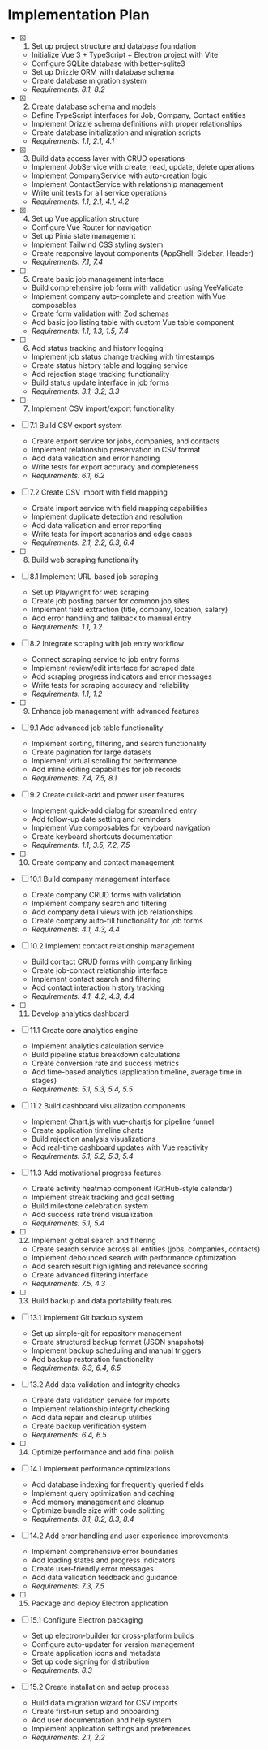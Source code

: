 # Implementation Plan

- [x] 1. Set up project structure and database foundation

  - Initialize Vue 3 + TypeScript + Electron project with Vite
  - Configure SQLite database with better-sqlite3
  - Set up Drizzle ORM with database schema
  - Create database migration system
  - _Requirements: 8.1, 8.2_

- [x] 2. Create database schema and models

  - Define TypeScript interfaces for Job, Company, Contact entities
  - Implement Drizzle schema definitions with proper relationships
  - Create database initialization and migration scripts
  - _Requirements: 1.1, 2.1, 4.1_

- [x] 3. Build data access layer with CRUD operations

  - Implement JobService with create, read, update, delete operations
  - Implement CompanyService with auto-creation logic
  - Implement ContactService with relationship management
  - Write unit tests for all service operations
  - _Requirements: 1.1, 2.1, 4.1, 4.2_

- [x] 4. Set up Vue application structure

  - Configure Vue Router for navigation
  - Set up Pinia state management
  - Implement Tailwind CSS styling system
  - Create responsive layout components (AppShell, Sidebar, Header)
  - _Requirements: 7.1, 7.4_

- [ ] 5. Create basic job management interface

  - Build comprehensive job form with validation using VeeValidate
  - Implement company auto-complete and creation with Vue composables
  - Create form validation with Zod schemas
  - Add basic job listing table with custom Vue table component
  - _Requirements: 1.1, 1.3, 1.5, 7.4_

- [ ] 6. Add status tracking and history logging

  - Implement job status change tracking with timestamps
  - Create status history table and logging service
  - Add rejection stage tracking functionality
  - Build status update interface in job forms
  - _Requirements: 3.1, 3.2, 3.3_

- [ ] 7. Implement CSV import/export functionality
- [ ] 7.1 Build CSV export system

  - Create export service for jobs, companies, and contacts
  - Implement relationship preservation in CSV format
  - Add data validation and error handling
  - Write tests for export accuracy and completeness
  - _Requirements: 6.1, 6.2_

- [ ] 7.2 Create CSV import with field mapping

  - Create import service with field mapping capabilities
  - Implement duplicate detection and resolution
  - Add data validation and error reporting
  - Write tests for import scenarios and edge cases
  - _Requirements: 2.1, 2.2, 6.3, 6.4_

- [ ] 8. Build web scraping functionality
- [ ] 8.1 Implement URL-based job scraping

  - Set up Playwright for web scraping
  - Create job posting parser for common job sites
  - Implement field extraction (title, company, location, salary)
  - Add error handling and fallback to manual entry
  - _Requirements: 1.1, 1.2_

- [ ] 8.2 Integrate scraping with job entry workflow

  - Connect scraping service to job entry forms
  - Implement review/edit interface for scraped data
  - Add scraping progress indicators and error messages
  - Write tests for scraping accuracy and reliability
  - _Requirements: 1.1, 1.2_

- [ ] 9. Enhance job management with advanced features
- [ ] 9.1 Add advanced job table functionality

  - Implement sorting, filtering, and search functionality
  - Create pagination for large datasets
  - Implement virtual scrolling for performance
  - Add inline editing capabilities for job records
  - _Requirements: 7.4, 7.5, 8.1_

- [ ] 9.2 Create quick-add and power user features

  - Implement quick-add dialog for streamlined entry
  - Add follow-up date setting and reminders
  - Implement Vue composables for keyboard navigation
  - Create keyboard shortcuts documentation
  - _Requirements: 1.1, 3.5, 7.2, 7.5_

- [ ] 10. Create company and contact management
- [ ] 10.1 Build company management interface

  - Create company CRUD forms with validation
  - Implement company search and filtering
  - Add company detail views with job relationships
  - Create company auto-fill functionality for job forms
  - _Requirements: 4.1, 4.3, 4.4_

- [ ] 10.2 Implement contact relationship management

  - Build contact CRUD forms with company linking
  - Create job-contact relationship interface
  - Implement contact search and filtering
  - Add contact interaction history tracking
  - _Requirements: 4.1, 4.2, 4.3, 4.4_

- [ ] 11. Develop analytics dashboard
- [ ] 11.1 Create core analytics engine

  - Implement analytics calculation service
  - Build pipeline status breakdown calculations
  - Create conversion rate and success metrics
  - Add time-based analytics (application timeline, average time in stages)
  - _Requirements: 5.1, 5.3, 5.4, 5.5_

- [ ] 11.2 Build dashboard visualization components

  - Implement Chart.js with vue-chartjs for pipeline funnel
  - Create application timeline charts
  - Build rejection analysis visualizations
  - Add real-time dashboard updates with Vue reactivity
  - _Requirements: 5.1, 5.2, 5.3, 5.4_

- [ ] 11.3 Add motivational progress features

  - Create activity heatmap component (GitHub-style calendar)
  - Implement streak tracking and goal setting
  - Build milestone celebration system
  - Add success rate trend visualization
  - _Requirements: 5.1, 5.4_

- [ ] 12. Implement global search and filtering

  - Create search service across all entities (jobs, companies, contacts)
  - Implement debounced search with performance optimization
  - Add search result highlighting and relevance scoring
  - Create advanced filtering interface
  - _Requirements: 7.5, 4.3_

- [ ] 13. Build backup and data portability features
- [ ] 13.1 Implement Git backup system

  - Set up simple-git for repository management
  - Create structured backup format (JSON snapshots)
  - Implement backup scheduling and manual triggers
  - Add backup restoration functionality
  - _Requirements: 6.3, 6.4, 6.5_

- [ ] 13.2 Add data validation and integrity checks

  - Create data validation service for imports
  - Implement relationship integrity checking
  - Add data repair and cleanup utilities
  - Create backup verification system
  - _Requirements: 6.4, 6.5_

- [ ] 14. Optimize performance and add final polish
- [ ] 14.1 Implement performance optimizations

  - Add database indexing for frequently queried fields
  - Implement query optimization and caching
  - Add memory management and cleanup
  - Optimize bundle size with code splitting
  - _Requirements: 8.1, 8.2, 8.3, 8.4_

- [ ] 14.2 Add error handling and user experience improvements

  - Implement comprehensive error boundaries
  - Add loading states and progress indicators
  - Create user-friendly error messages
  - Add data validation feedback and guidance
  - _Requirements: 7.3, 7.5_

- [ ] 15. Package and deploy Electron application
- [ ] 15.1 Configure Electron packaging

  - Set up electron-builder for cross-platform builds
  - Configure auto-updater for version management
  - Create application icons and metadata
  - Set up code signing for distribution
  - _Requirements: 8.3_

- [ ] 15.2 Create installation and setup process
  - Build data migration wizard for CSV imports
  - Create first-run setup and onboarding
  - Add user documentation and help system
  - Implement application settings and preferences
  - _Requirements: 2.1, 2.2_
